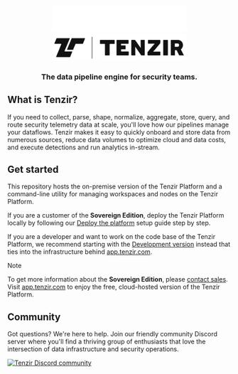 <a target="_blank" href="https://docs.tenzir.com">
<p align="center">
<img src="./assets/tenzir-white.svg#gh-dark-mode-only" width="60%" alt="Tenzir">
<img src="./assets/tenzir-black.svg#gh-light-mode-only" width="60%" alt="Tenzir">
</p>
</a>

<h3 align="center">
The data pipeline engine for security teams.
</h3>
</p>

## What is Tenzir?

If you need to collect, parse, shape, normalize, aggregate, store, query, and
route security telemetry data at scale, you'll love how our pipelines manage
your dataflows. Tenzir makes it easy to quickly onboard and store data from
numerous sources, reduce data volumes to optimize cloud and data costs, and
execute detections and run analytics in-stream.

## Get started

This repository hosts the on-premise version of the Tenzir Platform and a
command-line utility for managing workspaces and nodes on the Tenzir Platform.

If you are a customer of the **Sovereign Edition**, deploy the Tenzir Platform
locally by following our [Deploy the platform][guide] setup guide step by step.

If you are a developer and want to work on the code base of the Tenzir
Platform, we recommend starting with the [Development version][dev-version]
instead that ties into the infrastructure behind [app.tenzir.com][app].

> [!NOTE]
> To get more information about the **Sovereign Edition**, please [contact
> sales](mailto://sales@tenzir.com). Visit [app.tenzir.com][app] to enjoy the
> free, cloud-hosted version of the Tenzir Platform.

[app]: https://app.tenzir.com
[guide]: https://docs.tenzir.com/setup-guides/deploy-the-platform
[dev-version]: https://github.com/tenzir/event-horizon/tree/main/platform/compose

## Community

Got questions? We're here to help. Join our friendly community Discord server
where you'll find a thriving group of enthusiasts that love the intersection of
data infrastructure and security operations.

<a href="https://discord.gg/xqbDgVTCxZ" alt="Tenzir Discord community">
<picture>
  <source media="(prefers-color-scheme: dark)" srcset="https://invidget.switchblade.xyz/xqbDgVTCxZ">
  <img alt="Tenzir Discord community" src="https://invidget.switchblade.xyz/xqbDgVTCxZ?theme=light">
</picture>
</a>
